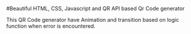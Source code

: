 #Beautiful HTML, CSS, Javascript and QR API based Qr Code generator


This QR Code generator have Animation and transition based on logic function when error is encountered.